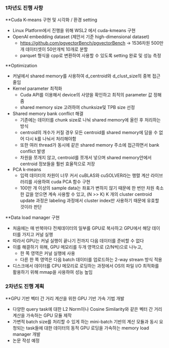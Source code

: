### 1차년도 진행 사항
**Cuda K-means 구현 및 시각화 / 환경 setting
* Linux Platform에서 진행을 위해 WSL2 에서 cuda-kmeans 구현
* OpenAI embedding dataset (제안서 기준 high-dimensional dataset)
	* https://github.com/pgvectorBench/pgvectorBench -> 1536차원 500만개 데이터셋이 50만개씩 10개로 분할
	* parquet 형식을 cpp로 변환하여 사용할 수 있도록 setting 완료 및 성능 측정

**Optimization
* 커널에서 shared memory를 사용하여 d_centroid와 d_clust_size의 중복 접근 줄임
* Kernel parameter 최적화
	* Cuda API를 이용해서 device의 사양을 확인하고 최적의 parameter 값 정해줌
	* shared memory size 고려하여 chunksize및 TPB size 선정
* Shared memory bank conflict 해결
	* 기존에는 데이터를 chunk size로 나눠 shared memory에 올린 후 처리하는 방식
	* centroid의 개수가 커질 경우 모든 centroid를 shared memory에 담을 수 없어 다시 k를 나눠서 처리해야함
	* 또한 여러 thread가 동시에 같은 shared memory 주소에 접근하면서 bank conflict 발생
	* 차원을 쪼개지 않고, centroid를 쪼개서 넣으며 shared memory안에서 centroid 정보들을 훨씬 효율적으로 저장
* PCA k-means
	* 입력 데이터의 차원이 너무 커서 cuBLAS와 cuSOLVER라는 행렬 계산 라이브러리를 사용하여 cuda PCA 함수 구현
	* 100만 개 이상의 sample data는 좌표가 변하지 않기 때문에 한 번만 차원 축소한 값을 얻으면 계속 사용할 수 있고, (N >> K) K 개의 cluster centroid update 과정은 labeling 과정에서 cluster index만 사용하기 때문에 유효할 것이라 판단

**Data load manager 구현
* 처음에는 매 반복마다 전체데이터의 일부를 GPU로 복사하고 GPU에서 해당 데이터를 가지고 커널 실행
* 따라서 GPU는 커널 실행이 끝나기 전까지 다음 데이터를 준비할 수 없다
* 이를 해결하기 위해, GPU 메모리를 두개 영역으로 (2/N씩)으로 나누고,
	* 한 쪽 영역은 커널 실행에 사용
	* 다른 한 쪽 영역은 다음 batch 데이터를 업로드하는 2-way stream 방식 적용
* 디스크에서 데이터를 CPU 메모리로 로딩하는 과정에서 OS의 파일 I/O 최적화를 활용하기 위해 mmap을 사용하여 성능 높임

### 2차년도 진행 계획
**GPU 기반 벡터 간 거리 계산을 위한 GPU 기반 가속 기법 개발
* 다양한 query task에 대한 L2 Norm이나 Cosine Similarity와 같은 벡터 간 거리 계산을 가속하는 GPU 모듈 제작
* 가변적 batch size를 처리할 수 있게 하는 mini-batch 기반의 계산 모듈과 동시 요청되는 task들에 대한 데이터의 동적 GPU 로딩을 가속하는 memory load manager 개발
* 논문 작성 예정

